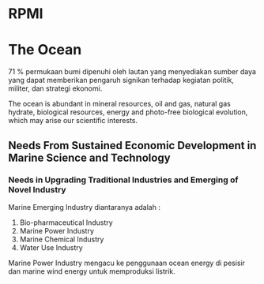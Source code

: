 # RPMI



# The Ocean

71 % permukaan bumi dipenuhi oleh lautan yang menyediakan sumber daya yang dapat memberikan pengaruh signikan terhadap kegiatan politik, militer, dan strategi ekonomi.

The ocean is abundant in mineral resources, oil and gas, natural gas hydrate, biological resources, energy and photo-free biological evolution, which may arise our scientific interests.

## Needs From Sustained Economic Development in Marine Science and Technology

### Needs in Upgrading Traditional Industries and Emerging of Novel Industry

Marine Emerging Industry diantaranya adalah :

1. Bio-pharmaceutical Industry
2. Marine Power Industry
3. Marine Chemical Industry
4. Water Use Industry

Marine Power Industry mengacu ke penggunaan ocean energy di pesisir dan marine wind energy untuk memproduksi listrik.

